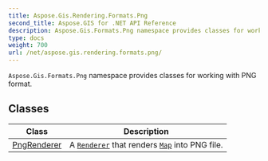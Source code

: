 ```yaml
---
title: Aspose.Gis.Rendering.Formats.Png
second_title: Aspose.GIS for .NET API Reference
description: Aspose.Gis.Formats.Png namespace provides classes for working with PNG format
type: docs
weight: 700
url: /net/aspose.gis.rendering.formats.png/
---
```

`Aspose.Gis.Formats.Png` namespace provides classes for working with PNG format.

## Classes

| Class | Description |
| --- | --- |
| [PngRenderer](./pngrenderer/) | A [`Renderer`](../aspose.gis.rendering/renderer/) that renders [`Map`](../aspose.gis.rendering/map/) into PNG file. |


